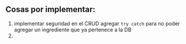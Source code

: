 ## Cosas por implementar:

1. implementar seguridad en el CRUD
agregar `try catch` para no poder agregar un ingrediente que ya pertenece a la DB 
2. 